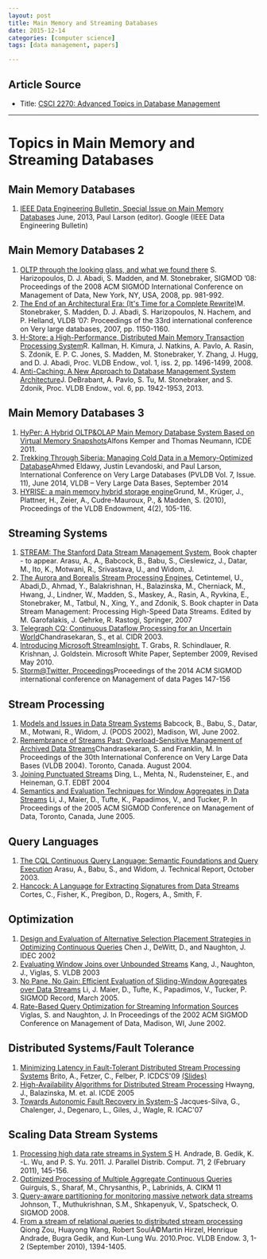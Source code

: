 ```yaml
---
layout: post
title: Main Memory and Streaming Databases
date: 2015-12-14
categories: [computer science]
tags: [data management, papers]

---
```


## Article Source

* Title: [CSCI 2270: Advanced Topics in Database Management](http://cs.brown.edu/courses/cs227/home.html)

---

# Topics in Main Memory and Streaming Databases

## Main Memory Databases

1.  [IEEE Data Engineering Bulletin, Special Issue on Main Memory Databases](papers/ieee-june2013.pdf) June, 2013, Paul Larson (editor). Google (IEEE Data Engineering Bulletin)

## Main Memory Databases 2

1.  [OLTP through the looking glass, and what we found there](papers/mm2-oltplookingglass.pdf) S. Harizopoulos, D. J. Abadi, S. Madden, and M. Stonebraker, SIGMOD ’08: Proceedings of the 2008 ACM SIGMOD International Conference on Management of Data, New York, NY, USA, 2008, pp. 981-992.
2.  [The End of an Architectural Era: (It's Time for a Complete Rewrite)](papers/mm2-rewrite.pdf)M. Stonebraker, S. Madden, D. J. Abadi, S. Harizopoulos, N. Hachem, and P. Helland, VLDB ’07: Proceedings of the 33rd international conference on Very large databases, 2007, pp. 1150-1160.
3.  [H-Store: a High-Performance, Distributed Main Memory Transaction Processing System](papers/mm2-hstore.pdf)R. Kallman, H. Kimura, J. Natkins, A. Pavlo, A. Rasin, S. Zdonik, E. P. C. Jones, S. Madden, M. Stonebraker, Y. Zhang, J. Hugg, and D. J. Abadi, Proc. VLDB Endow., vol. 1, iss. 2, pp. 1496-1499, 2008.
4.  [Anti-Caching: A New Approach to Database Management System Architecture](papers/mm2-anticaching.pdf)J. DeBrabant, A. Pavlo, S. Tu, M. Stonebraker, and S. Zdonik, Proc. VLDB Endow., vol. 6, pp. 1942-1953, 2013.

## Main Memory Databases 3

1.  [HyPer: A Hybrid OLTP&OLAP Main Memory Database System Based on Virtual Memory Snapshots](papers/mm2-hyper.pdf)Alfons Kemper and Thomas Neumann, ICDE 2011.
2.  [Trekking Through Siberia: Managing Cold Data in a Memory-Optimized Database](papers/mm2-siberia.pdf)Ahmed Eldawy, Justin Levandoski, and Paul Larson, International Conference on Very Large Databases (PVLDB Vol. 7, Issue. 11), June 2014, VLDB – Very Large Data Bases, September 2014
3.  [HYRISE: a main memory hybrid storage engine](papers/mm2-hyrise.pdf)Grund, M., Krüger, J., Plattner, H., Zeier, A., Cudre-Mauroux, P., & Madden, S. (2010), Proceedings of the VLDB Endowment, 4(2), 105-116.

## Streaming Systems

1.  [STREAM: The Stanford Data Stream Management System.](papers/ss-STREAM.pdf) Book chapter - to appear. Arasu, A., A., Babcock, B., Babu, S., Cieslewicz, J., Datar, M., Ito, K., Motwani, R., Srivastava, U., and Widom, J.
2.  [The Aurora and Borealis Stream Processing Engines.](papers/ss-aurora.pdf) Cetintemel, U., Abadi,D., Ahmad, Y., Balakrishnan, H., Balazinska, M., Cherniack, M., Hwang, J., Lindner, W., Madden, S., Maskey, A., Rasin, A., Ryvkina, E., Stonebraker, M., Tatbul, N., Xing, Y., and Zdonik, S. Book chapter in Data Stream Management: Processing High-Speed Data Streams. Edited by M. Garofalakis, J. Gehrke, R. Rastogi, Springer, 2007
3.  [Telegraph CQ: Continuous Dataflow Processing for an Uncertain World](papers/ss-telegraphcq.pdf)Chandrasekaran, S., et al. CIDR 2003.
4.  [Introducing Microsoft StreamInsight.](papers/ss-microsoftcep.docx) T. Grabs, R. Schindlauer, R. Krishnan, J. Goldstein. Microsoft White Paper, September 2009, Revised May 2010.
5.  [Storm@Twitter, Proceedings](papers/ss-storm.pdf)Proceedings of the 2014 ACM SIGMOD international conference on Management of data Pages 147-156

## Stream Processing

1.  [Models and Issues in Data Stream Systems](papers/sp-modelsandissues.pdf) Babcock, B., Babu, S., Datar, M., Motwani, R., Widom, J. (PODS 2002), Madison, WI, June 2002.
2.  [Remembrance of Streams Past: Overload-Sensitive Management of Archived Data Streams](papers/sp-archivedstreams.pdf)Chandrasekaran, S. and Franklin, M. In Proceedings of the 30th International Conference on Very Large Data Bases (VLDB 2004). Toronto, Canada. August 2004.
3.  [Joining Punctuated Streams](papers/sp-pjoin.pdf) Ding, L., Mehta,  N., Rudensteiner, E., and Heineman, G.T. EDBT 2004
4.  [Semantics and Evaluation Techniques for Window Aggregates in Data Streams](papers/sp-semanticsevaluation.pdf) Li, J., Maier, D., Tufte, K., Papadimos, V., and Tucker, P. In Proceedings of the 2005 ACM SIGMOD Conference on Management of Data, Toronto, Canada, June 2005.

## Query Languages

1.  [The CQL Continuous Query Language: Semantic Foundations and Query Execution](papers/ql-cql.pdf) Arasu, A., Babu, S., and Widom, J. Technical Report, October 2003.
2.  [Hancock: A Language for Extracting Signatures from Data Streams](papers/ql-hancock.pdf) Cortes, C., Fisher, K., Pregibon, D., Rogers, A., Smith, F.


## Optimization

1.  [Design and Evaluation of Alternative Selection Placement Strategies in Optimizing Continuous Queries](papers/opt-designandevaluation.pdf) Chen J., DeWitt, D., and Naughton, J. IDEC 2002
2.  [Evaluating Window Joins over Unbounded Streams](papers/opt-windowjoin.pdf) Kang, J., Naughton, J., Viglas, S. VLDB 2003
3.  [No Pane, No Gain: Efficient Evaluation of Sliding-Window Aggregates over Data Streams](papers/opt-slidingwindowagg.pdf) Li, J. Maier, D., Tufte, K., Papadimos, V., Tucker, P. SIGMOD Record, March 2005.
4.  [Rate-Based Query Optimization for Streaming Information Sources](papers/opt-ratebasedquery.pdf) Viglas, S. and Naughton, J. In Proceedings of the 2002 ACM SIGMOD Conference on Management of Data, Madison, WI, June 2002.


## Distributed Systems/Fault Tolerance

1.  [Minimizing Latency in Fault-Tolerant Distributed Stream Processing Systems](papers/ds-minimizinglatency.pdf) Brito, A., Fetzer, C., Felber, P. ICDCS'09 [(Slides)](papers/ds-minimizinglatency-slides.pdf)
2.  [High-Availability Algorithms for Distributed Stream Processing](papers/ds-highavailability.pdf) Hwayng, J., Balazinska, M. et. al. ICDE 2005
3.  [Towards Autonomic Fault Recovery in System-S](papers/ds-towardsautomatic.pdf) Jacques-Silva, G., Chalenger, J., Degenaro, L., Giles, J., Wagle, R. ICAC'07

## Scaling Data Stream Systems

1.  [Processing high data rate streams in System S](papers/sds-processinghighdata.pdf) H. Andrade, B. Gedik, K. -L. Wu, and P. S. Yu. 2011. J. Parallel Distrib. Comput. 71, 2 (February 2011), 145-156.
2.  [Optimized Processing of Multiple Aggregate Continuous Queries](papers/sds-optimizedprocessing.pdf) Guirguis, S., Sharaf, M., Chrysanthis, P., Labrinids, A. CIKM 11
3.  [Query-aware partitioning for monitoring massive network data streams](papers/sds-queryaware.pdf) Johnson, T., Muthukrishnan, S.M., Shkapenyuk, V., Spatscheck, O. SIGMOD 2008.
4.  [From a stream of relational queries to distributed stream processing](papers/sds-streamrelational.pdf) Qiong Zou, Huayong Wang, Robert SoulÃ©Martin Hirzel, Henrique Andrade, Bugra Gedik, and Kun-Lung Wu. 2010.Proc. VLDB Endow. 3, 1-2 (September 2010), 1394-1405.

